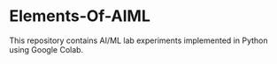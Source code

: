 # Elements-Of-AIML
This repository contains AI/ML lab experiments implemented in Python using Google Colab. 
